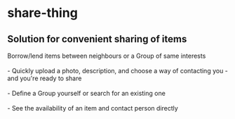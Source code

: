 # share-thing
<h2>Solution for convenient sharing of items</h2>
<p>
  <div>Borrow/lend items between neighbours or a Group of same interests</div></br>
  <div>- Quickly upload a photo, description, and choose a way of contacting you - and you're ready to share</div></br>
  <div>- Define a Group yourself or search for an existing one</div></br>
  <div>- See the availability of an item and contact person directly</div>
</p>
